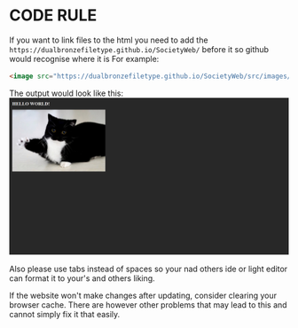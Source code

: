 # CODE RULE

If you want to link files to the html you need to add the `https://dualbronzefiletype.github.io/SocietyWeb/` before it so github would recognise where it is
For example:

```html
<image src="https://dualbronzefiletype.github.io/SocietyWeb/src/images/cat.png" /><br />
```

The output would look like this:
![image](https://raw.githubusercontent.com/DualBronzeFiletype/SocietyWeb/alpha/src/images/output.png)

Also please use tabs instead of spaces so your nad others ide or light editor can format it to your's and others liking.

If the website won't make changes after updating, consider clearing your browser cache. There are however other problems that may lead to this and cannot simply fix it that easily.